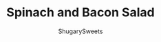 ---
layout: ../../layouts/MarkdownPostLayout.astro
title: Spinach and Bacon Salad
author: ShugarySweets
pubDate: 2019-01-15
description: "This delicious Spinach and Bacon Salad is a breeze to prepare! The sweet dressing with the salty bacon keeps you wanting more. Served for lunch or as a light dinner, it&#x27;s the best way to get your daily greens."
image_url: https://www.shugarysweets.com/wp-content/uploads/2013/03/spinach-salad-facebook.jpg
tags: ["Side Dishes","American"]
calories: 175
protein: 4
carbohydrates: 14
fats: 12
fiber: 2
ingredients: ["1/4 cup olive oil","2 Tablespoons white vinegar","2 Tablespoons ketchup","2 Tablespoons granulated sugar","1/2 teaspoon worcestershire sauce","10 oz fresh spinach, washed and stemmed","1/4 cup bacon, cooked and crumbled","1 1/2 cup croutons (any variety)"]
serves: 6
time: "10 minutes"
prepTime: "10 minutes"
instructions: ["In a bowl, whisk together the oil, vinegar, ketchup, sugar and worcestershire sauce. Refrigerate overnight or several hours to allow the flavors to combine. (Not required, but makes a little difference).","To serve, add spinach and bacon bits in a large bowl. Top with croutons and serve with dressing. ENJOY!"]
nutrition: ["175 calories","14 grams carbohydrates","4 milligrams cholesterol","12 grams fat","2 grams fiber","4 grams protein","2 grams saturated fat","256 grams sodium","6 grams sugar","0 grams trans fat","10 grams unsaturated fat"]
---